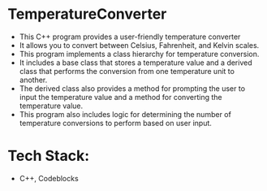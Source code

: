 # TemperatureConverter

* This C++ program provides a user-friendly temperature converter
* It allows you to convert between Celsius, Fahrenheit, and Kelvin scales.
* This program implements a class hierarchy for temperature conversion.
* It includes a base class that stores a temperature value and a derived class that performs the conversion from one temperature unit to another.
* The derived class also provides a method for prompting the user to input the temperature value and a method for converting the temperature value.
* This program also includes logic for determining the number of temperature conversions to perform based on user input.

# Tech Stack:

* C++, Codeblocks
